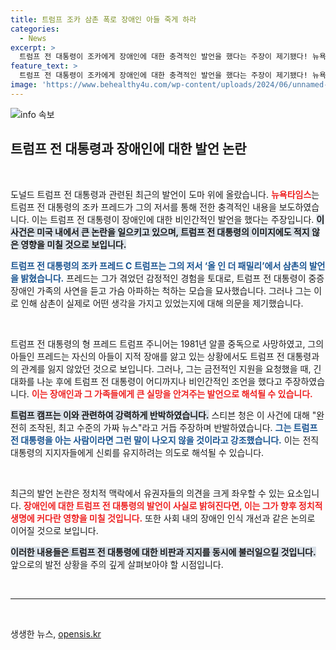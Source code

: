 ```yaml
---
title: 트럼프 조카 삼촌 폭로 장애인 아들 죽게 하라
categories:
  - News
excerpt: >
  트럼프 전 대통령이 조카에게 장애인에 대한 충격적인 발언을 했다는 주장이 제기됐다! 뉴욕타임스의 보도에 따르면, 프레드는 삼촌의 발언을 고백하며 대중의 이목을 사로잡았다. 트럼프 캠프는 이를 가짜 뉴스라고 반박하며 논란이 일고 있다. 클릭해 더 알아보세요!
feature_text: >
  트럼프 전 대통령이 조카에게 장애인에 대한 충격적인 발언을 했다는 주장이 제기됐다! 뉴욕타임스의 보도에 따르면, 프레드는 삼촌의 발언을 고백하며 대중의 이목을 사로잡았다. 트럼프 캠프는 이를 가짜 뉴스라고 반박하며 논란이 일고 있다. 클릭해 더 알아보세요!
image: 'https://www.behealthy4u.com/wp-content/uploads/2024/06/unnamed-file.png'
---
```


<p><img src="https://www.behealthy4u.com/wp-content/uploads/2024/06/unnamed-file.png" alt="info 속보" /></p>

<h2 data-ke-size="size26">트럼프 전 대통령과 장애인에 대한 발언 논란</h2>

<p data-ke-size="size16">&nbsp;</p>

<p>도널드 트럼프 전 대통령과 관련된 최근의 발언이 도마 위에 올랐습니다. <b><span style="color: #ee2323;">뉴욕타임스</span></b>는 트럼프 전 대통령의 조카 프레드가 그의 저서를 통해 전한 충격적인 내용을 보도하였습니다. 이는 트럼프 전 대통령이 장애인에 대한 비인간적인 발언을 했다는 주장입니다. <b><span style="background-color: #21538527;">이 사건은 미국 내에서 큰 논란을 일으키고 있으며, 트럼프 전 대통령의 이미지에도 적지 않은 영향을 미칠 것으로 보입니다.</span></b></p>

<p><b><span style="color: #1a5490;">트럼프 전 대통령의 조카 프레드 C 트럼프는 그의 저서 ‘올 인 더 패밀리’에서 삼촌의 발언을 밝혔습니다.</span></b> 프레드는 그가 겪었던 감정적인 경험을 토대로, 트럼프 전 대통령이 중증 장애인 가족의 사연을 듣고 가슴 아파하는 척하는 모습을 묘사했습니다. 그러나 그는 이로 인해 삼촌이 실제로 어떤 생각을 가지고 있었는지에 대해 의문을 제기했습니다.</p>

<p data-ke-size="size16">&nbsp;</p>

<p>트럼프 전 대통령의 형 프레드 트럼프 주니어는 1981년 알콜 중독으로 사망하였고, 그의 아들인 프레드는 자신의 아들이 지적 장애를 앓고 있는 상황에서도 트럼프 전 대통령과의 관계를 잃지 않았던 것으로 보입니다. 그러나, 그는 금전적인 지원을 요청했을 때, 긴 대화를 나눈 후에 트럼프 전 대통령이 어디까지나 비인간적인 조언을 했다고 주장하였습니다. <b><span style="color: #ee2323;">이는 장애인과 그 가족들에게 큰 실망을 안겨주는 발언으로 해석될 수 있습니다.</span></b></p>

<p><b><span style="background-color: #21538527;">트럼프 캠프는 이와 관련하여 강력하게 반박하였습니다.</span></b> 스티븐 청은 이 사건에 대해 "완전히 조작된, 최고 수준의 가짜 뉴스"라고 거듭 주장하며 반발하였습니다. <b><span style="color: #1a5490;">그는 트럼프 전 대통령을 아는 사람이라면 그런 말이 나오지 않을 것이라고 강조했습니다.</span></b> 이는 전직 대통령의 지지자들에게 신뢰를 유지하려는 의도로 해석될 수 있습니다.</p>

<p data-ke-size="size16">&nbsp;</p>

<p>최근의 발언 논란은 정치적 맥락에서 유권자들의 의견을 크게 좌우할 수 있는 요소입니다. <b><span style="color: #ee2323;">장애인에 대한 트럼프 전 대통령의 발언이 사실로 밝혀진다면, 이는 그가 향후 정치적 생명에 커다란 영향을 미칠 것입니다.</span></b> 또한 사회 내의 장애인 인식 개선과 같은 논의로 이어질 것으로 보입니다. </p>

<p><b><span style="background-color: #21538527;">이러한 내용들은 트럼프 전 대통령에 대한 비판과 지지를 동시에 불러일으킬 것입니다.</span></b> 앞으로의 발전 상황을 주의 깊게 살펴보아야 할 시점입니다. </p>

<p data-ke-size="size16">&nbsp;</p>

<hr/>

<p data-ke-size="size16">&nbsp;</p>
생생한 뉴스, <a href="https://opensis.kr" rel="dofollow">opensis.kr</a>


